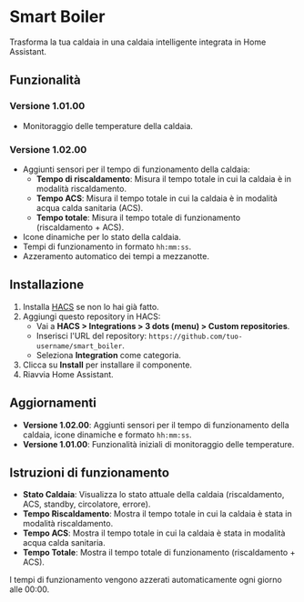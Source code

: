 # Smart Boiler

Trasforma la tua caldaia in una caldaia intelligente integrata in Home Assistant.

## Funzionalità

### Versione 1.01.00
- Monitoraggio delle temperature della caldaia.

### Versione 1.02.00
- Aggiunti sensori per il tempo di funzionamento della caldaia:
  - **Tempo di riscaldamento**: Misura il tempo totale in cui la caldaia è in modalità riscaldamento.
  - **Tempo ACS**: Misura il tempo totale in cui la caldaia è in modalità acqua calda sanitaria (ACS).
  - **Tempo totale**: Misura il tempo totale di funzionamento (riscaldamento + ACS).
- Icone dinamiche per lo stato della caldaia.
- Tempi di funzionamento in formato `hh:mm:ss`.
- Azzeramento automatico dei tempi a mezzanotte.

## Installazione
1. Installa [HACS](https://hacs.xyz) se non lo hai già fatto.
2. Aggiungi questo repository in HACS:
   - Vai a **HACS > Integrations > 3 dots (menu) > Custom repositories**.
   - Inserisci l'URL del repository: `https://github.com/tuo-username/smart_boiler`.
   - Seleziona **Integration** come categoria.
3. Clicca su **Install** per installare il componente.
4. Riavvia Home Assistant.

## Aggiornamenti
- **Versione 1.02.00**: Aggiunti sensori per il tempo di funzionamento della caldaia, icone dinamiche e formato `hh:mm:ss`.
- **Versione 1.01.00**: Funzionalità iniziali di monitoraggio delle temperature.

## Istruzioni di funzionamento
- **Stato Caldaia**: Visualizza lo stato attuale della caldaia (riscaldamento, ACS, standby, circolatore, errore).
- **Tempo Riscaldamento**: Mostra il tempo totale in cui la caldaia è stata in modalità riscaldamento.
- **Tempo ACS**: Mostra il tempo totale in cui la caldaia è stata in modalità acqua calda sanitaria.
- **Tempo Totale**: Mostra il tempo totale di funzionamento (riscaldamento + ACS).

I tempi di funzionamento vengono azzerati automaticamente ogni giorno alle 00:00.
